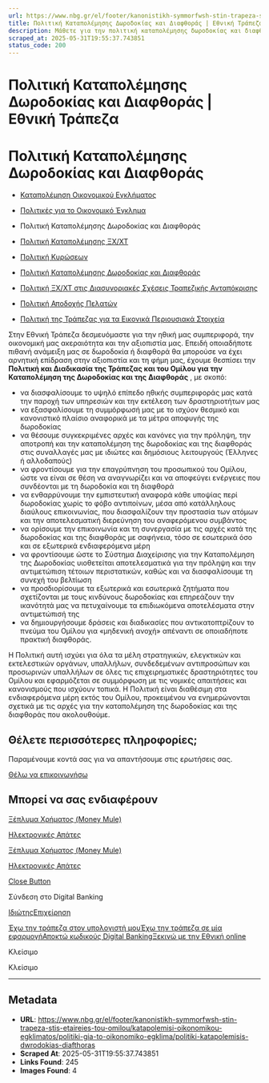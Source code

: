 ```yaml
---
url: https://www.nbg.gr/el/footer/kanonistikh-symmorfwsh-stin-trapeza-stis-etaireies-tou-omilou/katapolemisi-oikonomikou-egklimatos/politiki-gia-to-oikonomiko-egklima/politiki-katapolemisis-dwrodokias-diafthoras
title: Πολιτική Καταπολέμησης Δωροδοκίας και Διαφθοράς | Εθνική Τράπεζα
description: Μάθετε για την πολιτική καταπολέμησης δωροδοκίας και διαφθοράς της Εθνικής Τράπεζας. Βρείτε περισσότερες πληροφορίες στο site!
scraped_at: 2025-05-31T19:55:37.743851
status_code: 200
---
```


# Πολιτική Καταπολέμησης Δωροδοκίας και Διαφθοράς | Εθνική Τράπεζα

# Πολιτική Καταπολέμησης Δωροδοκίας και Διαφθοράς

  * [Καταπολέμηση Οικονομικού Εγκλήματος](/el/footer/kanonistikh-symmorfwsh-stin-trapeza-stis-etaireies-tou-omilou/katapolemisi-oikonomikou-egklimatos)
  * [Πολιτικές για το Οικονομικό Έγκλημα](/el/footer/kanonistikh-symmorfwsh-stin-trapeza-stis-etaireies-tou-omilou/katapolemisi-oikonomikou-egklimatos/politiki-gia-to-oikonomiko-egklima)
  * Πολιτική Καταπολέμησης Δωροδοκίας και Διαφθοράς 

  * [Πολιτική Καταπολέμησης ΞΧ/ΧΤ](/el/footer/kanonistikh-symmorfwsh-stin-trapeza-stis-etaireies-tou-omilou/katapolemisi-oikonomikou-egklimatos/politiki-gia-to-oikonomiko-egklima/politiki-katapolemisis-ksx-xt)
  * [Πολιτική Κυρώσεων ](/el/footer/kanonistikh-symmorfwsh-stin-trapeza-stis-etaireies-tou-omilou/katapolemisi-oikonomikou-egklimatos/politiki-gia-to-oikonomiko-egklima/politiki-kurwsewn)
  * [Πολιτική Καταπολέμησης Δωροδοκίας και Διαφθοράς ](/el/footer/kanonistikh-symmorfwsh-stin-trapeza-stis-etaireies-tou-omilou/katapolemisi-oikonomikou-egklimatos/politiki-gia-to-oikonomiko-egklima/politiki-katapolemisis-dwrodokias-diafthoras)
  * [Πολιτική ΞΧ/ΧΤ στις Διασυνοριακές Σχέσεις Τραπεζικής Ανταπόκρισης](/el/footer/kanonistikh-symmorfwsh-stin-trapeza-stis-etaireies-tou-omilou/katapolemisi-oikonomikou-egklimatos/politiki-gia-to-oikonomiko-egklima/politikh-ksx-xt-diasynoriakwn-sxesewn-trapezikhs-antapokrishs)
  * [Πολιτική Αποδοχής Πελατών](/el/footer/kanonistikh-symmorfwsh-stin-trapeza-stis-etaireies-tou-omilou/katapolemisi-oikonomikou-egklimatos/politiki-gia-to-oikonomiko-egklima/politiki-apodoxis-pelatwn)
  * [Πολιτική της Τράπεζας για τα Εικονικά Περιουσιακά Στοιχεία](/el/footer/kanonistikh-symmorfwsh-stin-trapeza-stis-etaireies-tou-omilou/katapolemisi-oikonomikou-egklimatos/politiki-gia-to-oikonomiko-egklima/politikh-ths-trapezas-gia-ta-eikonika-perousiaka-stoixeia)

Στην Εθνική Τράπεζα δεσμευόμαστε για την ηθική μας συμπεριφορά, την οικονομική μας ακεραιότητα και την αξιοπιστία μας. Επειδή οποιαδήποτε πιθανή ανάμειξη μας σε δωροδοκία ή διαφθορά θα μπορούσε να έχει αρνητική επίδραση στην αξιοπιστία και τη φήμη μας, έχουμε θεσπίσει την **Πολιτική και Διαδικασία της Τράπεζας και του Ομίλου για την Καταπολέμηση της Δωροδοκίας και της Διαφθοράς** , με σκοπό: 

  * να διασφαλίσουμε το υψηλό επίπεδο ηθικής συμπεριφοράς μας κατά την παροχή των υπηρεσιών και την εκτέλεση των δραστηριοτήτων μας
  * να εξασφαλίσουμε τη συμμόρφωσή μας με το ισχύον θεσμικό και κανονιστικό πλαίσιο αναφορικά με τα μέτρα αποφυγής της δωροδοκίας
  * να θέσουμε συγκεκριμένες αρχές και κανόνες για την πρόληψη, την αποτροπή και την καταπολέμηση της δωροδοκίας και της διαφθοράς στις συναλλαγές μας με ιδιώτες και δημόσιους λειτουργούς (Έλληνες ή αλλοδαπούς)
  * να φροντίσουμε για την επαγρύπνηση του προσωπικού του Ομίλου, ώστε να είναι σε θέση να αναγνωρίζει και να αποφεύγει ενέργειες που συνδέονται με τη δωροδοκία και τη διαφθορά
  * να ενθαρρύνουμε την εμπιστευτική αναφορά κάθε υποψίας περί δωροδοκίας χωρίς το φόβο αντιποίνων, μέσα από κατάλληλους διαύλους επικοινωνίας, που διασφαλίζουν την προστασία των ατόμων και την αποτελεσματική διερεύνηση του αναφερόμενου συμβάντος
  * να ορίσουμε την επικοινωνία και τη συνεργασία με τις αρχές κατά της δωροδοκίας και της διαφθοράς με σαφήνεια, τόσο σε εσωτερικά όσο και σε εξωτερικά ενδιαφερόμενα μέρη
  * να φροντίσουμε ώστε το Σύστημα Διαχείρισης για την Καταπολέμηση της Δωροδοκίας υιοθετείται αποτελεσματικά για την πρόληψη και την αντιμετώπιση τέτοιων περιστατικών, καθώς και να διασφαλίσουμε τη συνεχή του βελτίωση
  * να προσδιορίσουμε τα εξωτερικά και εσωτερικά ζητήματα που σχετίζονται με τους κινδύνους δωροδοκίας και επηρεάζουν την ικανότητά μας να πετυχαίνουμε τα επιδιωκόμενα αποτελέσματα στην αντιμετώπισή της
  * να δημιουργήσουμε δράσεις και διαδικασίες που αντικατοπτρίζουν το πνεύμα του Ομίλου για «μηδενική ανοχή» απέναντι σε οποιαδήποτε πρακτική διαφθοράς.

Η Πολιτική αυτή ισχύει για όλα τα μέλη στρατηγικών, ελεγκτικών και εκτελεστικών οργάνων, υπαλλήλων, συνδεδεμένων αντιπροσώπων και προσωρινών υπαλλήλων σε όλες τις επιχειρηματικές δραστηριότητες του Ομίλου και εφαρμόζεται σε συμμόρφωση με τις νομικές απαιτήσεις και κανονισμούς που ισχύουν τοπικά. Η Πολιτική είναι διαθέσιμη στα ενδιαφερόμενα μέρη εκτός του Ομίλου, προκειμένου να ενημερώνονται σχετικά με τις αρχές για την καταπολέμηση της δωροδοκίας και της διαφθοράς που ακολουθούμε.

## Θέλετε περισσότερες πληροφορίες;

Παραμένουμε κοντά σας για να απαντήσουμε στις ερωτήσεις σας.

[Θέλω να επικοινωνήσω](/el/footer/epikoinwnia)

## Μπορεί να σας ενδιαφέρουν

[Ξέπλυμα Χρήματος (Money Mule)](/el/footer/kanonistikh-symmorfwsh-stin-trapeza-stis-etaireies-tou-omilou/katapolemisi-oikonomikou-egklimatos/politiki-gia-to-oikonomiko-egklima/politiki-katapolemisis-dwrodokias-diafthoras/kseplima-xrimatos-money-mule)

[Ηλεκτρονικές Απάτες](/el/footer/kanonistikh-symmorfwsh-stin-trapeza-stis-etaireies-tou-omilou/katapolemisi-oikonomikou-egklimatos/politiki-gia-to-oikonomiko-egklima/politiki-katapolemisis-dwrodokias-diafthoras/ilektronikes-apates)

[Ξέπλυμα Χρήματος (Money Mule)](/el/footer/kanonistikh-symmorfwsh-stin-trapeza-stis-etaireies-tou-omilou/katapolemisi-oikonomikou-egklimatos/politiki-gia-to-oikonomiko-egklima/politiki-katapolemisis-dwrodokias-diafthoras/kseplima-xrimatos-money-mule)

[Ηλεκτρονικές Απάτες](/el/footer/kanonistikh-symmorfwsh-stin-trapeza-stis-etaireies-tou-omilou/katapolemisi-oikonomikou-egklimatos/politiki-gia-to-oikonomiko-egklima/politiki-katapolemisis-dwrodokias-diafthoras/ilektronikes-apates)

[Close Button](#)

Σύνδεση στο Digital Banking

[Ιδιώτης](https://ibank.nbg.gr/web/?loginType=retail)[Επιχείρηση](https://ibank.nbg.gr/web/?loginType=corporate)

[Έχω την τράπεζα στον υπολογιστή μου](/el/idiwtes/kathimerines-sunallages/digital-banking/internet-banking)[Έχω την τράπεζα σε μία εφαρμογή](/el/idiwtes/kathimerines-sunallages/digital-banking/mobile-banking)[Αποκτώ κωδικούς Digital Banking](/el/idiwtes/kathimerines-sunallages/digital-banking/dunatotites-internet-mobile-banking/ekdosi-kwdikwn-digital-banking)[Ξεκινώ με την Εθνική online](/el/idiwtes/kathimerines-sunallages/digital-banking/ksekiniste-me-thn-ethniki-online)

Κλείσιμο

Κλείσιμο

---

## Metadata

- **URL**: https://www.nbg.gr/el/footer/kanonistikh-symmorfwsh-stin-trapeza-stis-etaireies-tou-omilou/katapolemisi-oikonomikou-egklimatos/politiki-gia-to-oikonomiko-egklima/politiki-katapolemisis-dwrodokias-diafthoras
- **Scraped At**: 2025-05-31T19:55:37.743851
- **Links Found**: 245
- **Images Found**: 4
